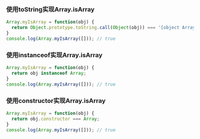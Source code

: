 

### 使用toString实现Array.isArray

```js
Array.myIsArray = function(obj) {
  return Object.prototype.toString.call(Object(obj)) === '[object Array]';
} 
console.log(Array.myIsArray([])); // true
```

### 使用instanceof实现Array.isArray

```js
Array.myIsArray = function(obj) {
  return obj instanceof Array;
}
console.log(Array.myIsArray([])); // true
```

### 使用constructor实现Array.isArray

```js
Array.myIsArray = function(obj) { 
  return obj.constructor === Array; 
}
console.log(Array.myIsArray([])); // true
```